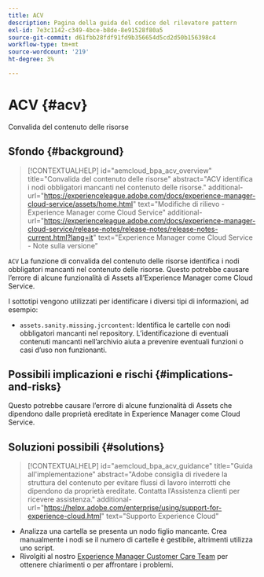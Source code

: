 ```yaml
---
title: ACV
description: Pagina della guida del codice del rilevatore pattern
exl-id: 7e3c1142-c349-4bce-b8de-8e91528f80a5
source-git-commit: d61fbb28fdf91fd9b356654d5cd2d50b156398c4
workflow-type: tm+mt
source-wordcount: '219'
ht-degree: 3%

---
```


# ACV {#acv}

Convalida del contenuto delle risorse

## Sfondo {#background}

>[!CONTEXTUALHELP]
>id="aemcloud_bpa_acv_overview"
>title="Convalida del contenuto delle risorse"
>abstract="ACV identifica i nodi obbligatori mancanti nel contenuto delle risorse."
>additional-url="https://experienceleague.adobe.com/docs/experience-manager-cloud-service/assets/home.html" text="Modifiche di rilievo - Experience Manager come Cloud Service"
>additional-url="https://experienceleague.adobe.com/docs/experience-manager-cloud-service/release-notes/release-notes/release-notes-current.html?lang=it" text="Experience Manager come Cloud Service - Note sulla versione"

`ACV`  La funzione di convalida del contenuto delle risorse identifica i nodi obbligatori mancanti nel contenuto delle risorse. Questo potrebbe causare l’errore di alcune funzionalità di Assets all’Experience Manager come Cloud Service.

I sottotipi vengono utilizzati per identificare i diversi tipi di informazioni, ad esempio:

* `assets.sanity.missing.jcrcontent`: Identifica le cartelle con nodi obbligatori mancanti nel repository. L’identificazione di eventuali contenuti mancanti nell’archivio aiuta a prevenire eventuali funzioni o casi d’uso non funzionanti.

## Possibili implicazioni e rischi {#implications-and-risks}

Questo potrebbe causare l’errore di alcune funzionalità di Assets che dipendono dalle proprietà ereditate in Experience Manager come Cloud Service.

## Soluzioni possibili {#solutions}

>[!CONTEXTUALHELP]
>id="aemcloud_bpa_acv_guidance"
>title="Guida all&#39;implementazione"
>abstract="Adobe consiglia di rivedere la struttura del contenuto per evitare flussi di lavoro interrotti che dipendono da proprietà ereditate. Contatta l’Assistenza clienti per ricevere assistenza."
>additional-url="https://helpx.adobe.com/enterprise/using/support-for-experience-cloud.html" text="Supporto Experience Cloud"

* Analizza una cartella se presenta un nodo figlio mancante. Crea manualmente i nodi se il numero di cartelle è gestibile, altrimenti utilizza uno script.
* Rivolgiti al nostro [Experience Manager Customer Care Team](https://helpx.adobe.com/enterprise/using/support-for-experience-cloud.html) per ottenere chiarimenti o per affrontare i problemi.
